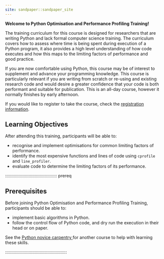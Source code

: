 ```yaml
---
site: sandpaper::sandpaper_site
---
```

<!--
![Welcome to Python Optimisation and Performance Profiling Training!
](episodes/fig/pando-python-hex-sticker.png){
alt='Python Optimisation and Performance Profiling Training'
style='padding: 2%'}
-->

**Welcome to Python Optimisation and Performance Profiling Training!**

The training curriculum for this course is designed for researchers that are writing Python and lack formal computer science training. The curriculum covers how to assess where time is being spent during execution of a Python program, it also provides a high level understanding of how code executes and how this maps to the limiting factors of performance and good practice.

If you are now comfortable using Python, this course may be of interest to supplement and advance your programming knowledge. This course is particularly relevant if you are writing from scratch or re-using and existing research code and would desire a greater confidence that your code is both performant and suitable for publication. 
This is an all-day course, however it normally finishes by early afternoon.

If you would like to register to take the course, check the [registration information](learners/registration.md).
<!-- TODO: course duration? -->
<!-- TODO: confident code syllabus? -->


## Learning Objectives
<!-- Aim for 3-4 objectives for every 6 hours of training -->
<!-- SMART Objectives
    - Specific
    - Measureable
    - Attainable (within the span of the course)
    - Relevant
    - Time-bound (implicitly the length of the course)
-->
<!-- Evaluation tool: https://web.cs.manchester.ac.uk/iloadvisor/ -->
After attending this training, participants will be able to:

- recognise and implement optimisations for common limiting factors of performance.
- identify the most expensive functions and lines of code using `cprofile` and `line_profiler`.
- evaluate code to determine the limiting factors of its performance.

::::::::::::::::::::::::::::::::::::::::::  prereq

## Prerequisites

Before joining Python Optimisation and Performance Profiling Training, participants should be able to:

- implement basic algorithms in Python.
- follow the control flow of Python code, and dry run the execution in their head or on paper.

See the [Python novice carpentry ](https://icr-rse-group.github.io/carpentry-python-novice/instructor/index.html) for another course to help with learning these skills.
<!-- TODO: could make a dedicated page (like https://carpentries.github.io/lesson-development-training/markdown-github-primer.html) that highlights specific courses/resources. -->

::::::::::::::::::::::::::::::::::::::::::::::::::
